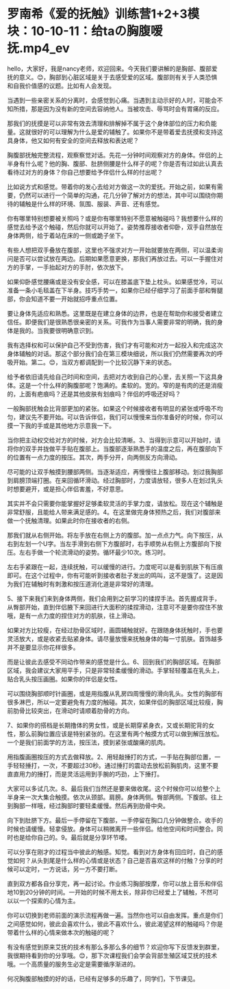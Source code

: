 # 罗南希《爱的抚触》训练营1+2+3模块：10-10-11：给taの胸腹嗳抚.mp4_ev

hello，大家好，我是nancy老师，欢迎回来。今天我们要讲解的是胸部、腹部爱抚的意义。😊，胸部到心脏区域是关于去感受爱的区域。腹部则有关于人类恐惧和自我价值感的议题。比如有人会发现。

当遇到一些亲密关系的分离时，会感觉到心痛。当遇到主动示好的人时，可能会不知所措，那是因为没有新的空间去容纳他人。当被攻击、辱骂时会有胃痛的反应。

那我们的抚摸是可以非常有效去清理和排解掉不属于这个身体部位的压力和负能量。这就很好的可以理解为什么是爱的辅触了。如果你不是带着爱去抚摸和支持这具身体，他又如何有安全的空间去释放和表达呢？

胸腹部抚触完整流程，观察察觉对话。先花一分钟时间观察对方的身体。伴侣的上半身有什么呢？他的胸、腹部、肚脐侧腰是什么样子的呢？你是否有过如此认真去看待过对方的身体？你自己想要给予伴侣什么样的付出呢？

比如说方式和感觉。带着你的发心去给对方做这一次的爱抚。开始之前，如果有需要，仍然可以进行一个简单的沟通，花几分钟了解对方的想法，其中可以围绕你期待的辅触是什么样的环境、氛围、服装、声音、还有感觉。

你有哪里特别想要被关照吗？或是你有哪里特别不愿意被触碰吗？我想要什么样的感觉去给予这个触碰，然后你就可以开始了。姿势推荐接收者仰卧，双手自然放在身体两侧，给于着站在床的一侧或跪子坐下。

有些人想把双手叠放在腹部，这里也不强求对方一开始就要放在两侧，可以温柔询问是否可以尝试放在两边。后期如果愿意更换，那我们再放过去。可以一手握住对方的手掌，一手抬起对方的手肘，依次放下。

如果仰卧感觉腰痛或是没有安全感，可以在膝盖底下垫上枕头。如果感觉冷，可以准备一条小毛毯盖在下半身。技巧手势一，如果你已经仔细学习了前面手部和臀腿部，你会知道不要一开始就招呼重点位置。

要让身体先适应和熟悉。这里既是在建立身体的边界，也是在帮助你和接受者建立信任。即便我们是很熟悉很亲密的关系。可我作为当事人需要非常的明确，我的身体是我的。当我要很明确意识到。

我有选择权和可以保护自己不受到伤害，我们才有可能和对方一起投入和完成这次身体辅触的对话。那这个部分我们会在第三模块细说，所以我们仍然需要再次的呼吸开始。第二。😊，当双方都调配到一个比较沉静下来的状态。

给予者依旧请先给自己时间和空间，去把对方收到自己的心里，去关照一下这具身体。这是一个什么样的胸腹部呢？饱满的。柔软的。宽的。窄的是有肉的还是消瘦的，上面有疤痕吗？还是其他皮肤有划痕吗？伴侣的呼吸还好吗？

一般胸部抚触会比背部更加的紧张。如果这个时候接收者有明显的紧张或呼吸不均匀，建议先不要开始。可以告诉伴侣，我们可以慢慢来当你准备好的时候，你可以摸一下我的手或是其他地方示意我一下。

当你把主动权交给对方的时候，对方会比较清晰。3、当得到示意可以开始时，请将你的双手并拢做平手贴在腹部上。当腹部逐渐熟悉手的温度之后，再在腹部向下的位置有一点力度的按压。其次，两手分开，向两侧反方向滑动。

尽可能的让双手触摸到腰部两侧。当逐渐适应，再慢慢往上腹部移动。划过我胸部到肩膀顶端打圈。在来回循环滑动。经过胸部时，力度请放轻，很多人在划过乳头时想要避开，或是担心伴侣害羞，不好意思。

其实并不会只需要你能掌握好足够柔软灵活的手掌力度，请放松。现在这个辅触是非常舒服，且能给人带来满足感的。4。在这里做完身体预热之后，我们对腹部来做一个抚触清理。如果此时你在接收者的右侧。

那我们就从右侧开始。将左手放在右侧上方的腹部。加一点点力气。向下按压，从右到左划一个U字。当左手滑到右侧下方腹部时，右手顺势从右侧上方腹部向下按压。左右手做一个轮流滑动的姿势。循环最少10次。练习时。

左右手紧跟在一起，连续抚触，可以缓慢的进行。力度呢可以是看到肌肤下有压痕即可。在这个过程中，你有可能听到接收者肚子发出的鸣叫，这不是饿了。这是因为我们在辅触时有刺激和按压道消化道是非常好的清理。

5、接下来我们来到身体两侧，我们会用到之前学习的揉捏手法。首先握成背手，从臀部开始，直到伴侣腋下来回进行大面积的揉捏滑动，注意可不是要你捏住不放哦，是有一点力度的捏住对方的肌肤，往上滑动。

如果对方比较瘦，在经过肋骨区域时，画圆辅触就好。在跟随身体抚触时，手也要灵活放大，或是收紧去贴紧身体。请尽量放慢来抚触身体的每一寸肌肤。首饰越多并不是要显示你花样很多。

而是让彼此去感受不同动作带来的感觉是什么。6、回到我们的胸部区域。在胸部区域，我会建议大家用平手，只是非常轻柔缓慢的滑动。手掌轻轻覆盖在乳头上，贴合乳头按压画圈。如果你的伴侣是女性。

可以围绕胸部顺时针画圈，或是用指腹从乳房四周慢慢的滑向乳头。女性的胸部有很多淋巴，所以一定要避免有力度的触碰。其次，如果伴侣的胸部区域比较瘦，胸前肋骨比较突出，在滑动时请顺着肋骨的方向。

7、如果你的搭档是长期撸体的男女性，或是长期穿紧身衣，又或长期驼背的女性，那么前胸位置应该是特别紧张的。在这里有两个触摸方式可以做到解压放松。一个是我们前面学的方法，按压法，摸到紧张或酸痛的肌肉。

用指腹画圈按压的方式去做释放。2、用轻敲捶打的方式，一手贴在胸部位置，一手轻轻捶打，一次，不要超过30秒。通过捶打的震动去放松前胸肌肉，这里不要直直用力的捶打，而是灵活运用到手腕的巧劲，上下捶打。

大家可以多试几次。8、最后我们当然还是要来做收尾。这个时候你可以给整个上半身来一次大集合触摸。依次从颈部。肩膀。身体两侧。臀部两侧。下腹部。往上到胸部一样哦，经过胸部时要轻柔缓慢。然后再到肋骨中央。

向下到肚脐下方。最后一手停留在下腹部，一手停留在胸口几分钟做整合。收手的时候也请缓慢。轻拿侵放。身体可以稍微离开一些伴侣。给他空间和时间整合。同时也是给你自己的。9。最后就是分享环节喽。

可以分享在刚才的过程当中彼此的触感。知觉。看到对方身体有回应时，自己的感觉如何？从头到尾是什么样的心情或是状态？自己是否喜欢这样的付触？分享的时候可以定时，一方说话，另一方不要打断。

直到双方都各自分享完，再一起讨论。作业练习胸部按摩，你可以放上音乐和伴侣地10到20分钟的时间。一开始的时候不用太长，除非你已经爱上了辅触，不然可以以一个探索的心情为主。

你可以切换到老师前面的演示流程再做一遍。当然你也可以自由发挥。重点是你们之间感觉如何，彼此会喜欢什么，彼此不喜欢什么，彼此渴望这样的触碰吗？你是带着什么样的心情来做本次的触碰的呢？

有没有感觉到原来艾抚的技术有那么多那么多的细节？欢迎你写下反馈发到群里，我很期待看到你的分享哦。😊，那下次课程我们会学会背部生殖区域艾抚的技术哦。一个高质量的服务生必定是需要循序渐进的。

何况胸腹部触摸的好的话，已经有足够多的乐趣了，同学们，下节课见。
